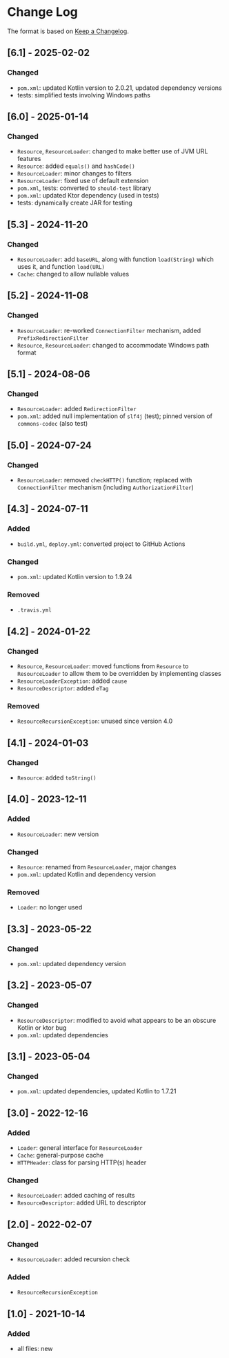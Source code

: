 # Change Log

The format is based on [Keep a Changelog](http://keepachangelog.com/).

## [6.1] - 2025-02-02
### Changed
- `pom.xml`: updated Kotlin version to 2.0.21, updated dependency versions
- tests: simplified tests involving Windows paths

## [6.0] - 2025-01-14
### Changed
- `Resource`, `ResourceLoader`: changed to make better use of JVM URL features
- `Resource`: added `equals()` and `hashCode()`
- `ResourceLoader`: minor changes to filters
- `ResourceLoader`: fixed use of default extension
- `pom.xml`, tests: converted to `should-test` library
- `pom.xml`: updated Ktor dependency (used in tests)
- tests: dynamically create JAR for testing

## [5.3] - 2024-11-20
### Changed
- `ResourceLoader`: add `baseURL`, along with function `load(String)` which uses it, and function `load(URL)`
- `Cache`: changed to allow nullable values

## [5.2] - 2024-11-08
### Changed
- `ResourceLoader`: re-worked `ConnectionFilter` mechanism, added `PrefixRedirectionFilter`
- `Resource`, `ResourceLoader`: changed to accommodate Windows path format

## [5.1] - 2024-08-06
### Changed
- `ResourceLoader`: added `RedirectionFilter`
- `pom.xml`: added null implementation of `slf4j` (test); pinned version of `commons-codec` (also test)

## [5.0] - 2024-07-24
### Changed
- `ResourceLoader`: removed `checkHTTP()` function; replaced with `ConnectionFilter` mechanism (including
  `AuthorizationFilter`)

## [4.3] - 2024-07-11
### Added
- `build.yml`, `deploy.yml`: converted project to GitHub Actions
### Changed
- `pom.xml`: updated Kotlin version to 1.9.24
### Removed
- `.travis.yml`

## [4.2] - 2024-01-22
### Changed
- `Resource`, `ResourceLoader`: moved functions from `Resource` to `ResourceLoader` to allow them to be overridden by
  implementing classes
- `ResourceLoaderException`: added `cause`
- `ResourceDescriptor`: added `eTag`
### Removed
- `ResourceRecursionException`: unused since version 4.0

## [4.1] - 2024-01-03
### Changed
- `Resource`: added `toString()`

## [4.0] - 2023-12-11
### Added
- `ResourceLoader`: new version
### Changed
- `Resource`: renamed from `ResourceLoader`, major changes
- `pom.xml`: updated Kotlin and dependency version
### Removed
- `Loader`: no longer used

## [3.3] - 2023-05-22
### Changed
- `pom.xml`: updated dependency version

## [3.2] - 2023-05-07
### Changed
- `ResourceDescriptor`: modified to avoid what appears to be an obscure Kotlin or ktor bug
- `pom.xml`: updated dependencies

## [3.1] - 2023-05-04
### Changed
- `pom.xml`: updated dependencies, updated Kotlin to 1.7.21

## [3.0] - 2022-12-16
### Added
- `Loader`: general interface for `ResourceLoader`
- `Cache`: general-purpose cache
- `HTTPHeader`: class for parsing HTTP(s) header
### Changed
- `ResourceLoader`: added caching of results
- `ResourceDescriptor`: added URL to descriptor

## [2.0] - 2022-02-07
### Changed
- `ResourceLoader`: added recursion check
### Added
- `ResourceRecursionException`

## [1.0] - 2021-10-14
### Added
- all files: new
